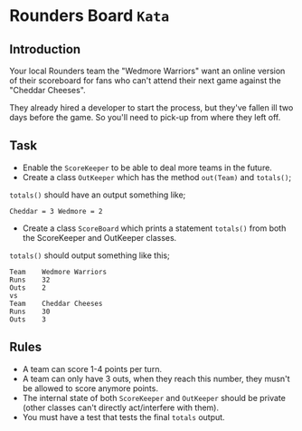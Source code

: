 # Rounders Board `Kata`

## Introduction

Your local Rounders team the "Wedmore Warriors" want an online version of their scoreboard for fans who can't attend their next game against the "Cheddar Cheeses".

They already hired a developer to start the process, but they've fallen ill two days before the game. So you'll need to pick-up from where they left off.

## Task

* Enable the `ScoreKeeper` to be able to deal more teams in the future.
* Create a class `OutKeeper` which has the method `out(Team)` and `totals()`;

`totals()` should have an output something like;
````
Cheddar = 3 Wedmore = 2
````
* Create a class `ScoreBoard` which prints a statement `totals()` from both the ScoreKeeper and OutKeeper classes.

`totals()` should output something like this;

````
Team    Wedmore Warriors
Runs    32
Outs    2
vs
Team    Cheddar Cheeses
Runs    30
Outs    3
````

## Rules

* A team can score 1-4 points per turn.
* A team can only have 3 outs, when they reach this number, they musn't be allowed to score anymore points.
* The internal state of both `ScoreKeeper` and `OutKeeper` should be private (other classes can't directly act/interfere with them).
* You must have a test that tests the final `totals` output.
